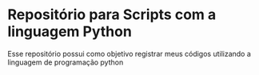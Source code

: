 # Repositório para Scripts com a linguagem Python
Esse repositório possui como objetivo registrar meus códigos utilizando a linguagem de programação python
